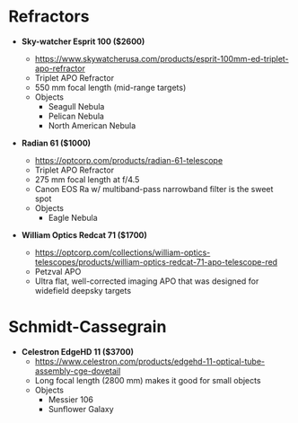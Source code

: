 # Refractors

- **Sky-watcher Esprit 100 ($2600)**

  - <https://www.skywatcherusa.com/products/esprit-100mm-ed-triplet-apo-refractor>
  - Triplet APO Refractor
  - 550 mm focal length (mid-range targets)
  - Objects
    - Seagull Nebula
    - Pelican Nebula
    - North American Nebula

- **Radian 61 ($1000)**

  - <https://optcorp.com/products/radian-61-telescope>
  - Triplet APO Refractor
  - 275 mm focal length at f/4.5
  - Canon EOS Ra w/ multiband-pass narrowband filter is the sweet spot
  - Objects
    - Eagle Nebula

- **William Optics Redcat 71 ($1700)**
  - <https://optcorp.com/collections/william-optics-telescopes/products/william-optics-redcat-71-apo-telescope-red>
  - Petzval APO
  - Ultra flat, well-corrected imaging APO that was designed for widefield deepsky targets

# Schmidt-Cassegrain

- **Celestron EdgeHD 11 ($3700)**
  - <https://www.celestron.com/products/edgehd-11-optical-tube-assembly-cge-dovetail>
  - Long focal length (2800 mm) makes it good for small objects
  - Objects
    - Messier 106
    - Sunflower Galaxy
